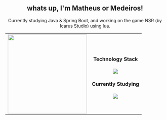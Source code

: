 <h2 align="center">whats up, I'm Matheus or Medeiros!</h2>

<p align="center">Currently studying Java & Spring Boot, and working on the game NSR (by Icarus Studio) using lua.</p>

<table align="center" border="0" style="border: none">
  <tr>
    <td align="center" style="border: none">
      <img src="https://i.pinimg.com/736x/dc/4f/81/dc4f81d16717e6680e45f626af2c7383.jpg" height="250">
    </td>
    <td align="center" style="border: none">
      <h4>Technology Stack</h4>
      <img src="https://skillicons.dev/icons?i=html,css,lua,supabase" /><br>
      <h4>Currently Studying</h4>
      <img src="https://skillicons.dev/icons?i=java,spring,aws,docker" />
    </td>
  </tr>
</table>



